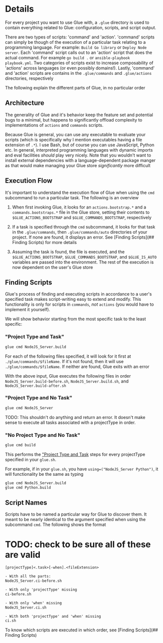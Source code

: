 # Details

For every project you want to use Glue with, a `.glue` directory is used to contain everything related to Glue: configuration, scripts, and script output.

There are two types of scripts: 'command' and 'action'. 'command' scripts can simply be though of the execution of a particular task relating to a programming language. For example: `Build Go library` or `Deploy Node server`. Each 'command' script calls out to an 'action' script that does the actual command. For example `go build .` or `ansible-playbook playbook.yml`. Two categories of scripts exist to increase composability of 'actions' across languages (or even possibly domains!). Lastly, 'command' and 'action' scripts are contains in the `.glue/commands` and `.glue/actions` directories, respectively

The following explain the different parts of Glue, in no particular order

## Architecture

The generality of Glue and it's behavior keep the feature set and potential bugs to a minimal, but happens to significantly offload complexity to implementations of `actions` and `commands` scripts.

Because Glue is general, you can use any executable to evaluate your scripts (which is specifically why I mention executables having a file extension of `.*`). I use Bash, but of course you can use JavaScript, Python etc. In general, interpreted programming languages with dynamic imports and eval facilities _should_ play very nicely. Note that you wouldn't want to install external dependencies with a language-dependent package manger as that would make managing your Glue store _significantly_ more difficult

## Execution Flow

It's important to understand the execution flow of Glue when using the `cmd` subcommand to run a particular task. The following is an overview

1. When first invoking Glue, it looks for an `actions.bootstrap.*` and a `commands.bootstraps.*` file in the Glue store, setting their contents to `$GLUE_ACTIONS_BOOTSTRAP` and `$GLUE_COMMANDS_BOOTSTRAP`, respectively

2. If a task is specified through the `cmd` subcommand, it looks for that task in the `.glue/commands`, then `.glue/commands/auto` directories of your project. If none are found, it displays an error. See [Finding Scripts](## Finding Scripts) for more details

3. Assuming the task is found, the file is executed, and the `$GLUE_ACTIONS_BOOTSTRAP`, `$GLUE_COMMANDS_BOOTSTRAP`, and `$GLUE_IS_AUTO` variables are passed into the environment. The rest of the execution is now dependent on the user's Glue store

## Finding Scripts

Glue's process of finding and executing scripts in accordance to a user's specified task makes script-writing easy to extend and modify. This functionality is only for scripts in `commands`, _not_ `actions` (you would have to implement it yourself).

We will show behavior starting from the most specific task to the least specific:

### "Project Type and Task"

```sh
glue cmd NodeJS_Server.build
```

For each of the following files specified, it will look for it first at `./glue/commands/$fileName`. If it's not found, then it will use `./glue/commands/$fileName`. If neither are found, Glue exits with an error

With the above input, Glue executes the following files in order `NodeJS_Server.build-before.sh`, `NodeJS_Server.build.sh`, and `NodeJS_Server.build-after.sh`

### "Project Type and No Task"

```sh
glue cmd NodeJS_Server
```

TODO: This shouldn't do anything and return an error. It doesn't make sense to execute all tasks associated with a projectType in order.

### "No Project Type and No Task"

```sh
glue cmd build
```

This performs the ["Project Type and Task](### "Project Type and Task") steps for every projectType specified in your `glue.sh`.

For example, if in your `glue.sh`, you have `using=("NodeJS_Server Python")`, it will functionality be the same as typing

```sh
glue cmd NodeJS_Server.build
glue cmd Python.build
```

## Script Names

Scripts have to be named a particular way for Glue to discover them. It meant to be nearly identical to the argument specified when using the subcommand `cmd`. The following shows the format

# TODO: check to be sure all of these are valid

```txt
[projectType]<.task>[-when].<fileExtension>

- With all the parts:
NodeJS_Server.ci-before.sh

- With only 'projectType' missing
ci-before.sh

- With only 'when' missing
NodeJS_Server.ci.sh

- With both 'projectType' and 'when' missing
ci.sh
```

To know which scripts are executed in which order, see [Finding Scripts](## Finding Scripts)
